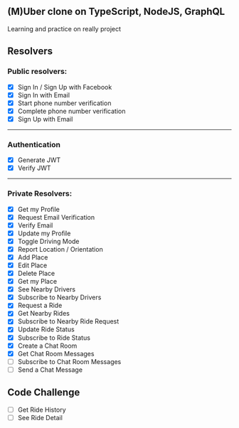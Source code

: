 ## (M)Uber clone on TypeScript, NodeJS, GraphQL

Learning and practice on really project

## Resolvers

### Public resolvers:

- [x] Sign In / Sign Up with Facebook
- [x] Sign In with Email
- [x] Start phone number verification
- [x] Complete phone number verification
- [x] Sign Up with Email

---

### Authentication
- [x] Generate JWT
- [x] Verify JWT

---

### Private Resolvers:

- [x] Get my Profile
- [x] Request Email Verification
- [x] Verify Email
- [x] Update my Profile
- [x] Toggle Driving Mode
- [x] Report Location / Orientation
- [x] Add Place
- [x] Edit Place
- [x] Delete Place
- [x] Get my Place
- [x] See Nearby Drivers
- [x] Subscribe to Nearby Drivers
- [x] Request a Ride
- [x] Get Nearby Rides
- [x] Subscribe to Nearby Ride Request
- [x] Update Ride Status
- [x] Subscribe to Ride Status
- [x] Create a Chat Room
- [x] Get Chat Room Messages
- [ ] Subscribe to Chat Room Messages
- [ ] Send a Chat Message

## Code Challenge

- [ ] Get Ride History
- [ ] See Ride Detail
